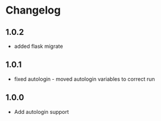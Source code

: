 # Changelog

## 1.0.2
- added flask migrate

## 1.0.1
- fixed autologin - moved autologin variables to correct run

## 1.0.0

- Add autologin support
